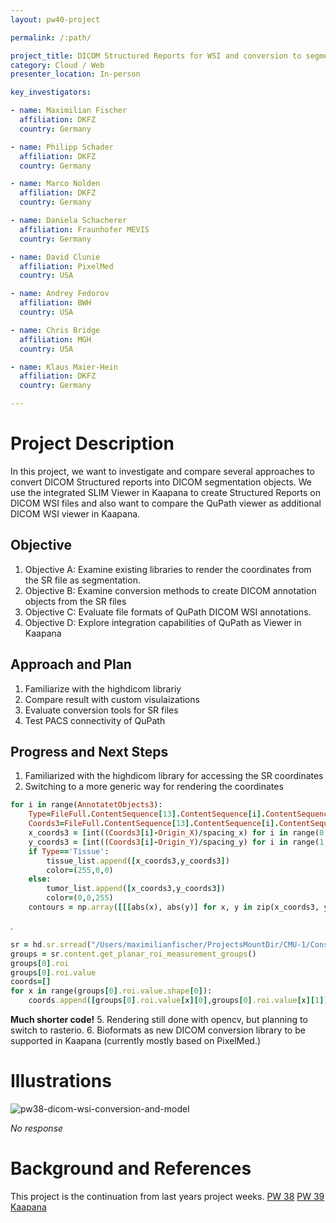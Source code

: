 ```yaml
---
layout: pw40-project

permalink: /:path/

project_title: DICOM Structured Reports for WSI and conversion to segmentation object
category: Cloud / Web
presenter_location: In-person

key_investigators:

- name: Maximilian Fischer
  affiliation: DKFZ
  country: Germany

- name: Philipp Schader
  affiliation: DKFZ
  country: Germany

- name: Marco Nolden
  affiliation: DKFZ
  country: Germany

- name: Daniela Schacherer
  affiliation: Fraunhofer MEVIS
  country: Germany

- name: David Clunie
  affiliation: PixelMed
  country: USA

- name: Andrey Fedorov
  affiliation: BWH
  country: USA

- name: Chris Bridge
  affiliation: MGH
  country: USA

- name: Klaus Maier-Hein
  affiliation: DKFZ
  country: Germany

---
```


# Project Description

<!-- Add a short paragraph describing the project. -->

In this project, we want to investigate and compare several approaches to convert DICOM Structured reports into DICOM segmentation objects. We use the integrated SLIM Viewer in Kaapana to create Structured Reports on DICOM WSI files and also want to compare the QuPath viewer as additional DICOM WSI viewer in Kaapana.

## Objective

<!-- Describe here WHAT you would like to achieve (what you will have as end result). -->

1.  Objective A: Examine existing libraries to render the coordinates from the SR file as segmentation.
2.  Objective B: Examine conversion methods to create DICOM annotation objects from the SR files
3.  Objective C: Evaluate file formats of QuPath DICOM WSI annotations.
4.  Objective D: Explore integration capabilities of QuPath as Viewer in Kaapana

## Approach and Plan

<!-- Describe here HOW you would like to achieve the objectives stated above. -->

1.  Familiarize with the highdicom librariy
2.  Compare result with custom visulaizations
3.  Evaluate conversion tools for SR files
4.  Test PACS connectivity of QuPath

## Progress and Next Steps

1. Familiarized with the highdicom library for accessing the SR coordinates
2. Switching to a more generic way for rendering the coordinates
```ruby
for i in range(AnnotatetObjects3):
    Type=FileFull.ContentSequence[13].ContentSequence[i].ContentSequence[2].ConceptCodeSequence[0].CodeMeaning
    Coords3=FileFull.ContentSequence[13].ContentSequence[i].ContentSequence[3].GraphicData
    x_coords3 = [int((Coords3[i]-Origin_X)/spacing_x) for i in range(0, len(Coords3), 3)]
    y_coords3 = [int((Coords3[i]-Origin_Y)/spacing_y) for i in range(1, len(Coords3), 3)]
    if Type=='Tissue':
        tissue_list.append([x_coords3,y_coords3])
        color=(255,0,0)
    else:
        tumor_list.append([x_coords3,y_coords3])
        color=(0,0,255)
    contours = np.array([[[abs(x), abs(y)] for x, y in zip(x_coords3, y_coords3)]], dtype=np.int32)
```
.
```ruby
sr = hd.sr.srread("/Users/maximilianfischer/ProjectsMountDir/CMU-1/Consistent/SR/DICOM/1E447C90/E88940CE/4E17833F.dcm")
groups = sr.content.get_planar_roi_measurement_groups()
groups[0].roi
groups[0].roi.value
coords=[]
for x in range(groups[0].roi.value.shape[0]):
    coords.append([groups[0].roi.value[x][0],groups[0].roi.value[x][1]])
```
**Much shorter code!**
5. Rendering still done with opencv, but planning to switch to rasterio.
6. Bioformats as new DICOM conversion library to be supported in Kaapana (currently mostly based on PixelMed.)

# Illustrations

<!-- Add pictures and links to videos that demonstrate what has been accomplished. -->
![pw38-dicom-wsi-conversion-and-model](./Visualization.png)

*No response*

# Background and References

<!-- If you developed any software, include link to the source code repository.
     If possible, also add links to sample data, and to any relevant publications. -->

This project is the continuation from last years project weeks.
[PW 38](https://projectweek.na-mic.org/PW38_2023_GranCanaria/Projects/IDC_DICOM_WSI_workflow/)
[PW 39](https://projectweek.na-mic.org/PW39_2023_Montreal/Projects/HistologyAiModelsImportedIntoIdc/)
[Kaapana](https://kaapana.readthedocs.io/en/stable/)
